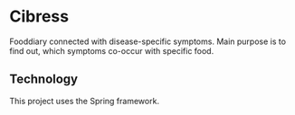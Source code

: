 # Cibress
Fooddiary connected with disease-specific symptoms. Main purpose is to find out, which symptoms co-occur with specific food.

## Technology
This project uses the Spring framework.
